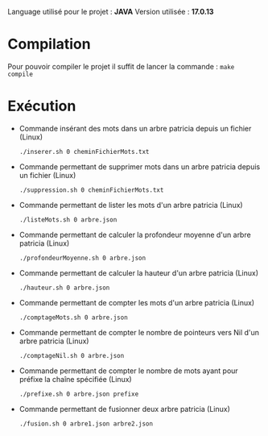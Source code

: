 Language utilisé pour le projet : **JAVA**
Version utilisée : **17.0.13**

# Compilation

Pour pouvoir compiler le projet il suffit de lancer la commande :
`make compile `

# Exécution

- Commande insérant des mots dans un arbre patricia depuis un fichier (Linux)

  `./inserer.sh 0 cheminFichierMots.txt`

- Commande permettant de supprimer mots dans un arbre patricia depuis un fichier (Linux)

  `./suppression.sh 0 cheminFichierMots.txt`

- Commande permettant de lister les mots d'un arbre patricia (Linux)

  `./listeMots.sh 0 arbre.json`

- Commande permettant de calculer la profondeur moyenne d'un arbre patricia (Linux)

  `./profondeurMoyenne.sh 0 arbre.json`

- Commande permettant de calculer la hauteur d'un arbre patricia (Linux)

  `./hauteur.sh 0 arbre.json`

- Commande permettant de compter les mots d'un arbre patricia (Linux)

  `./comptageMots.sh 0 arbre.json`

- Commande permettant de compter le nombre de pointeurs vers Nil d'un arbre patricia (Linux)

  `./comptageNil.sh 0 arbre.json`

- Commande permettant de compter le nombre de mots ayant pour préfixe la chaîne spécifiée (Linux)

  `./prefixe.sh 0 arbre.json prefixe`

- Commande permettant de fusionner deux arbre patricia (Linux)

  `./fusion.sh 0 arbre1.json arbre2.json`
